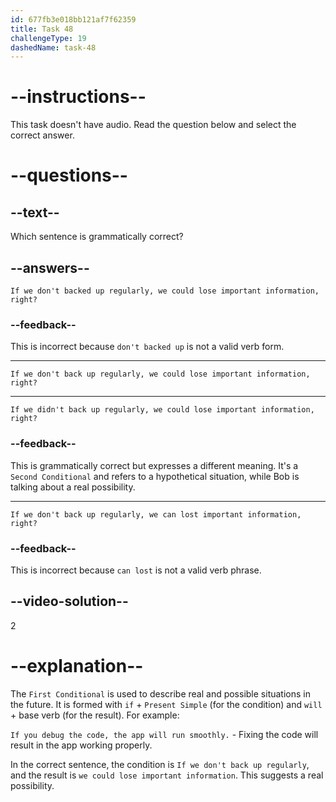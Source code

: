 ```yaml
---
id: 677fb3e018bb121af7f62359
title: Task 48
challengeType: 19
dashedName: task-48
---
```


# --instructions--

This task doesn't have audio. Read the question below and select the correct answer.

# --questions--

## --text--

Which sentence is grammatically correct?

## --answers--

`If we don't backed up regularly, we could lose important information, right?`

### --feedback--

This is incorrect because `don't backed up` is not a valid verb form.

---

`If we don't back up regularly, we could lose important information, right?`

---

`If we didn't back up regularly, we could lose important information, right?`

### --feedback--

This is grammatically correct but expresses a different meaning. It's a `Second Conditional` and refers to a hypothetical situation, while Bob is talking about a real possibility.

---

`If we don't back up regularly, we can lost important information, right?`

### --feedback--

This is incorrect because `can lost` is not a valid verb phrase.

## --video-solution--

2

# --explanation--

The `First Conditional` is used to describe real and possible situations in the future. It is formed with `if` + `Present Simple` (for the condition) and `will` + base verb (for the result). For example:

`If you debug the code, the app will run smoothly.` - Fixing the code will result in the app working properly.

In the correct sentence, the condition is `If we don't back up regularly`, and the result is `we could lose important information`. This suggests a real possibility.
